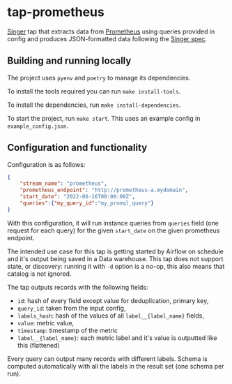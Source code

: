 # tap-prometheus

[Singer](https://www.singer.io/) tap that extracts data from [Prometheus](https://prometheus.io/) using queries provided in config and produces JSON-formatted data following the [Singer spec](https://github.com/singer-io/getting-started/blob/master/docs/SPEC.md).

## Building and running locally

The project uses `pyenv` and `poetry` to manage its dependencies.

To install the tools required you can run `make install-tools`.

To install the dependencies, run `make install-dependencies`.

To start the project, run `make start`. This uses an example config in `example_config.json`.

## Configuration and functionality
Configuration is as follows:
```json
{
    "stream_name": "prometheus",
    "prometheus_endpoint": "http://prometheus-a.mydomain",
    "start_date": "2022-06-16T00:00:00Z",
    "queries":{"my_query_id":"my_promql_query"}
}
```
With this configuration, it will run instance queries from `queries` field (one request for each query) for the given `start_date` on the given prometheus endpoint.

The intended use case for this tap is getting started by Airflow on schedule and it's output being saved in a Data warehouse.
This tap does not support state, or discovery: running it with `-d` option is a no-op, this also means that catalog is not ignored.

The tap outputs records with the following fields: 
 - `id`: hash of every field except value for deduplication, primary key,
 - `query_id`: taken from the input config,
 - `labels_hash`: hash of the values of all `label__{label_name}` fields,
 - `value`: metric value,
 - `timestamp`: timestamp of the metric
 - `label__{label_name}`: each metric label and it's value is outputted like this (flattened)

Every query can output many records with different labels.
Schema is computed automatically with all the labels in the result set (one schema per run).
